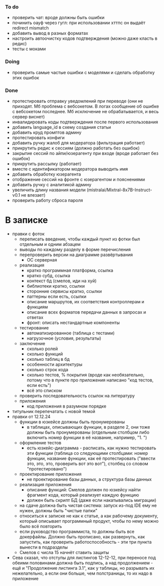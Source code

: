 ### To do
- проверить чат: вроде должны быть ошибки
- починить оауф через гугл: при использовании хттпс он выдаёт redirect mismatch
- добавить вывод в разных форматах
- настроить автоочистку кодов подтверждения (можно даже класть в редис)
- тесты с моками
### Doing
- проверить самые частые ошибки с моделями и сделать обработку этих ошибок
### Done
- протестировать отправку уведомлений при переводе (они не приходят. Мб проблема с вебсокетом. В логах сообщение об ошибке с вебсокетом последнее. Мб исключение не обрабатывается, и весь сервер виснет)
- инвалидировать коды подтверждения после первого использования
- добавить language_id в схему создания статьи
- добавить круд промптов админу
- протестировать конфиги
- добавить ручку жалоб для модератора (фильтрация работает)
- прикрутить редис к сессиям (должно работать без ошибок)
- закрытие сессий по айпи/юзерагенту при входе (вроде работает без ошибок)
- прикрутить рассылку (работает)
- вместе с идентификатором модератора выводить имя
- добавить обработку юзерагента
- отображение сессий на фронте с юзерагентом и пояснениями
- добавить ручку с аналитикой админу
- увеличить длину названия модели (mistralai/Mixtral-8x7B-Instruct-v0.1 не влезает)
- проверить работу сброса пароля

# В записке
- правки с фоток
	- переписать введение, чтобы каждый пункт из фотки был отдельным и одним абзацем
	- выводы по каждому разделу в форме перечисления
	- перепроверить версии на диаграмме развёртывания
		- ОС серверная
	- реализация
		- кратко программная платформа, ссылка
		- кратко субд, ссылка
		- контекст бд (смелов, иди на хуй)
		- библиотеки кратко, ссылки
		- сторонние сервисы кратко, ссылки
		- паттерны если есть, ссылки
		- описание маршрутов, их соответствия контроллерам и функциям
		- описание всех форматов передачи данных в запросах и ответах
		- фронт: описать нестандартные компоненты
	- тестирование
		- автоматизированное (таблица с тестами)
		- нагрузочное (условия, результаты)
	- заключение
		- сколько ролей
		- сколько функций
		- сколько таблиц в бд
		- особенности архитектуры
		- сколько строк кода
		- сколько тестов, % покрытия (вроде как необязательно, потому что в пункте про приложения написано "код тестов, если есть")
		- всё это списком
	- проверить последовательность ссылок на литературу
	- приложения
		- код приложения в разумном порядке
- титульник перепечатать с новой темой
- правки от 12.12.24
	- функции в юзкейсе должны быть пронумерованы
		- в таблицах, описывающих функции, в разделе 2, они тоже должны быть пронумерованы (отдельным столбцом либо включить номер функции в её название, например, "1. ")
	- оформление тестов
		- есть юзкейс-диаграмма - расписать, как нужно тестировать эти функции (таблица со следующими столбцами: номер функции, название функции, как её протестировать ("ввести это, это, это, проверить вот это вот"), столбец со словом "протестировано")
	- проектирование приложения
		- не проектирование базы данных, а структура базы данных
	- реализация приложения
		- описание функций: Смелов должен по юзкейсу найти фрагмент кода, который реализует каждую функцию
		- должен быть скрипт БД (даже если накатывались миграции)
	- на сдаче должна быть чистая система: запуск из-под IDE ему не нужен, должны быть "чистые папки"
	- относиться к записке не как к статье, а как рабочему документу, который описывает программный продукт, чтобы по нему можно было всё повторить
	- если руководство программиста, то должны быть все докерфайлы. Должно быть прописано, как развернуть, как запустить, как проверить работоспособность - эти три пункта вынести в подразделы
	- Смелов с числа 15 начнёт ставить защиты
- Сева сказал, что отступы для листингов 12-12-12, при переносе под обеими половинами должна быть подпись, а над продолжением - ещё и "Продолжение листинга 3.1", как у таблицы, но разрывать их нежелательно, а если они больше, чем полстраницы, то их надо в приложение